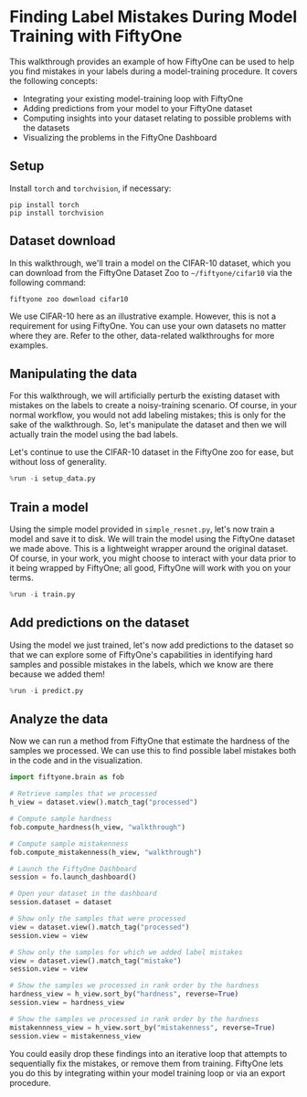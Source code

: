# Finding Label Mistakes During Model Training with FiftyOne

This walkthrough provides an example of how FiftyOne can be used to help you
find mistakes in your labels during a model-training procedure. It covers the
following concepts:

-   Integrating your existing model-training loop with FiftyOne
-   Adding predictions from your model to your FiftyOne dataset
-   Computing insights into your dataset relating to possible problems with the
    datasets
-   Visualizing the problems in the FiftyOne Dashboard

## Setup

Install `torch` and `torchvision`, if necessary:

```
pip install torch
pip install torchvision
```

## Dataset download

In this walkthrough, we'll train a model on the CIFAR-10 dataset, which you can
download from the FiftyOne Dataset Zoo to `~/fiftyone/cifar10` via the
following command:

```
fiftyone zoo download cifar10
```

We use CIFAR-10 here as an illustrative example. However, this is not a
requirement for using FiftyOne. You can use your own datasets no matter where
they are. Refer to the other, data-related walkthroughs for more examples.

## Manipulating the data

For this walkthrough, we will artificially perturb the existing dataset with
mistakes on the labels to create a noisy-training scenario. Of course, in your
normal workflow, you would not add labeling mistakes; this is only for the sake
of the walkthrough. So, let's manipulate the dataset and then we will actually
train the model using the bad labels.

Let's continue to use the CIFAR-10 dataset in the FiftyOne zoo for ease, but
without loss of generality.

```py
%run -i setup_data.py
```

## Train a model

Using the simple model provided in `simple_resnet.py`, let's now train a model
and save it to disk. We will train the model using the FiftyOne dataset we made
above. This is a lightweight wrapper around the original dataset. Of course, in
your work, you might choose to interact with your data prior to it being
wrapped by FiftyOne; all good, FiftyOne will work with you on your terms.

```py
%run -i train.py
```

## Add predictions on the dataset

Using the model we just trained, let's now add predictions to the dataset so
that we can explore some of FiftyOne's capabilities in identifying hard samples
and possible mistakes in the labels, which we know are there because we added
them!

```py
%run -i predict.py
```

## Analyze the data

Now we can run a method from FiftyOne that estimate the hardness of the samples
we processed. We can use this to find possible label mistakes both in the code
and in the visualization.

```py
import fiftyone.brain as fob

# Retrieve samples that we processed
h_view = dataset.view().match_tag("processed")

# Compute sample hardness
fob.compute_hardness(h_view, "walkthrough")

# Compute sample mistakenness
fob.compute_mistakenness(h_view, "walkthrough")

# Launch the FiftyOne Dashboard
session = fo.launch_dashboard()

# Open your dataset in the dashboard
session.dataset = dataset

# Show only the samples that were processed
view = dataset.view().match_tag("processed")
session.view = view

# Show only the samples for which we added label mistakes
view = dataset.view().match_tag("mistake")
session.view = view

# Show the samples we processed in rank order by the hardness
hardness_view = h_view.sort_by("hardness", reverse=True)
session.view = hardness_view

# Show the samples we processed in rank order by the hardness
mistakennness_view = h_view.sort_by("mistakenness", reverse=True)
session.view = mistakenness_view
```

You could easily drop these findings into an iterative loop that attempts to
sequentially fix the mistakes, or remove them from training. FiftyOne lets you
do this by integrating within your model training loop or via an export
procedure.
